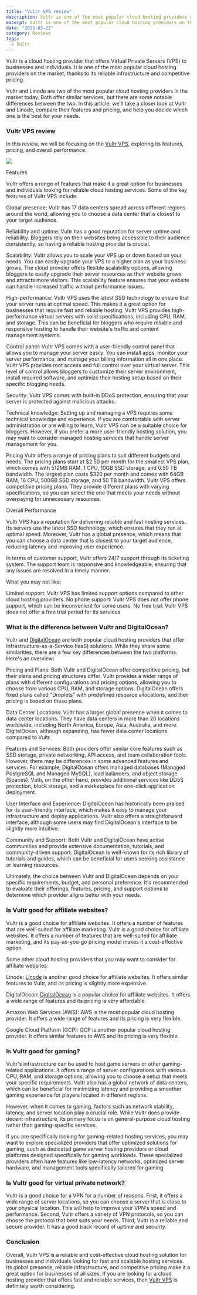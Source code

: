 ```yaml
---
title: "Vultr VPS review"
description: Vultr is one of the most popular cloud hosting providers on the market
excerpt: Vultr is one of the most popular cloud hosting providers on the market
date: "2023-03-22"
category: Reviews
tags:
  - Vultr
---
```


Vultr is a cloud hosting provider that offers Virtual Private Servers (VPS) to businesses and individuals. It is one of the most popular cloud hosting providers on the market, thanks to its reliable infrastructure and competitive pricing.

Vultr and Linode are two of the most popular cloud hosting providers in the market today. Both offer similar services, but there are some notable differences between the two. In this article, we'll take a closer look at Vultr and Linode, compare their features and pricing, and help you decide which one is the best for your needs.

### Vultr VPS review

In this review, we will be focusing on the [Vultr VPS](https://www.vultr.com/?ref=9398038), exploring its features, pricing, and overall performance.

[![](https://www.vultr.com/media/logo_onwhite.png)](https://www.vultr.com/?ref=9398038)

Features

Vultr offers a range of features that make it a great option for businesses and individuals looking for reliable cloud hosting services. Some of the key features of Vultr VPS include:

Global presence: Vultr has 17 data centers spread across different regions around the world, allowing you to choose a data center that is closest to your target audience.

Reliability and uptime: Vultr has a good reputation for server uptime and reliability. Bloggers rely on their websites being accessible to their audience consistently, so having a reliable hosting provider is crucial.

Scalability: Vultr allows you to scale your VPS up or down based on your needs. You can easily upgrade your VPS to a higher plan as your business grows. The cloud provdier offers flexible scalability options, allowing bloggers to easily upgrade their server resources as their website grows and attracts more visitors. This scalability feature ensures that your website can handle increased traffic without performance issues.

High-performance: Vultr VPS uses the latest SSD technology to ensure that your server runs at optimal speed. This makes it a great option for businesses that require fast and reliable hosting. Vultr VPS provides high-performance virtual servers with solid specifications, including CPU, RAM, and storage. This can be beneficial for bloggers who require reliable and responsive hosting to handle their website's traffic and content management systems.

Control panel: Vultr VPS comes with a user-friendly control panel that allows you to manage your server easily. You can install apps, monitor your server performance, and manage your billing information all in one place. Vultr VPS provides root access and full control over your virtual server. This level of control allows bloggers to customize their server environment, install required software, and optimize their hosting setup based on their specific blogging needs.

Security: Vultr VPS comes with built-in DDoS protection, ensuring that your server is protected against malicious attacks.

Technical knowledge: Setting up and managing a VPS requires some technical knowledge and experience. If you are comfortable with server administration or are willing to learn, Vultr VPS can be a suitable choice for bloggers. However, if you prefer a more user-friendly hosting solution, you may want to consider managed hosting services that handle server management for you.

Pricing
Vultr offers a range of pricing plans to suit different budgets and needs. The pricing plans start at $2.50 per month for the smallest VPS plan, which comes with 512MB RAM, 1 CPU, 10GB SSD storage, and 0.50 TB bandwidth. The largest plan costs $320 per month and comes with 64GB RAM, 16 CPU, 500GB SSD storage, and 50 TB bandwidth. Vultr VPS offers competitive pricing plans. They provide different plans with varying specifications, so you can select the one that meets your needs without overpaying for unnecessary resources.

Overall Performance

Vultr VPS has a reputation for delivering reliable and fast hosting services. Its servers use the latest SSD technology, which ensures that they run at optimal speed. Moreover, Vultr has a global presence, which means that you can choose a data center that is closest to your target audience, reducing latency and improving user experience.

In terms of customer support, Vultr offers 24/7 support through its ticketing system. The support team is responsive and knowledgeable, ensuring that any issues are resolved in a timely manner.

What you may not like: 

Limited support: Vultr VPS has limited support options compared to other cloud hosting providers.
No phone support: Vultr VPS does not offer phone support, which can be inconvenient for some users.
No free trial: Vultr VPS does not offer a free trial period for its services 


### What is the difference between Vultr and DigitalOcean?
 
Vultr and [DigitalOcean](https://kokitree.com/posts/digitalocean-review) are both popular cloud hosting providers that offer Infrastructure-as-a-Service (IaaS) solutions. While they share some similarities, there are a few key differences between the two platforms. Here's an overview:

Pricing and Plans: Both Vultr and DigitalOcean offer competitive pricing, but their plans and pricing structures differ. Vultr provides a wider range of plans with different configurations and pricing options, allowing you to choose from various CPU, RAM, and storage options. DigitalOcean offers fixed plans called "Droplets" with predefined resource allocations, and their pricing is based on these plans.

Data Center Locations: Vultr has a larger global presence when it comes to data center locations. They have data centers in more than 20 locations worldwide, including North America, Europe, Asia, Australia, and more. DigitalOcean, although expanding, has fewer data center locations compared to Vultr.

Features and Services: Both providers offer similar core features such as SSD storage, private networking, API access, and team collaboration tools. However, there may be differences in some advanced features and services. For example, DigitalOcean offers managed databases (Managed PostgreSQL and Managed MySQL), load balancers, and object storage (Spaces). Vultr, on the other hand, provides additional services like DDoS protection, block storage, and a marketplace for one-click application deployment.

User Interface and Experience: DigitalOcean has historically been praised for its user-friendly interface, which makes it easy to manage your infrastructure and deploy applications. Vultr also offers a straightforward interface, although some users may find DigitalOcean's interface to be slightly more intuitive.

Community and Support: Both Vultr and DigitalOcean have active communities and provide extensive documentation, tutorials, and community-driven support. DigitalOcean is well-known for its rich library of tutorials and guides, which can be beneficial for users seeking assistance or learning resources.

Ultimately, the choice between Vultr and DigitalOcean depends on your specific requirements, budget, and personal preference. It's recommended to evaluate their offerings, features, pricing, and support options to determine which provider aligns better with your needs.

### Is Vultr good for affiliate websites?

Vultr is a good choice for affiliate websites. It offers a number of features that are well-suited for affiliate marketing. Vultr is a good choice for affiliate websites. It offers a number of features that are well-suited for affiliate marketing, and its pay-as-you-go pricing model makes it a cost-effective option. 

Some other cloud hosting providers that you may want to consider for affiliate websites:

Linode: [Linode](https://kokitree.com/posts/linode-review) is another good choice for affiliate websites. It offers similar features to Vultr, and its pricing is slightly more expensive.

DigitalOcean: [DigitalOcean](https://kokitree.com/posts/digitalocean-review) is a popular choice for affiliate websites. It offers a wide range of features and its pricing is very affordable.

Amazon Web Services (AWS): AWS is the most popular cloud hosting provider. It offers a wide range of features and its pricing is very flexible.

Google Cloud Platform (GCP): GCP is another popular cloud hosting provider. It offers similar features to AWS and its pricing is very flexible.

### Is Vultr good for gaming?

Vultr's infrastructure can be used to host game servers or other gaming-related applications. It offers a range of server configurations with various CPU, RAM, and storage options, allowing you to choose a setup that meets your specific requirements. Vultr also has a global network of data centers, which can be beneficial for minimizing latency and providing a smoother gaming experience for players located in different regions.

However, when it comes to gaming, factors such as network stability, latency, and server location play a crucial role. While Vultr does provide decent infrastructure, its primary focus is on general-purpose cloud hosting rather than gaming-specific services.

If you are specifically looking for gaming-related hosting services, you may want to explore specialized providers that offer optimized solutions for gaming, such as dedicated game server hosting providers or cloud platforms designed specifically for gaming workloads. These specialized providers often have features like low-latency networks, optimized server hardware, and management tools specifically tailored for gaming.


### Is Vultr good for virtual private network?

Vultr is a good choice for a VPN for a number of reasons. First, it offers a wide range of server locations, so you can choose a server that is close to your physical location. This will help to improve your VPN's speed and performance. Second, Vultr offers a variety of VPN protocols, so you can choose the protocol that best suits your needs. Third, Vultr is a reliable and secure provider. It has a good track record of uptime and security.

### Conclusion

Overall, Vultr VPS is a reliable and cost-effective cloud hosting solution for businesses and individuals looking for fast and scalable hosting services. Its global presence, reliable infrastructure, and competitive pricing make it a great option for businesses of all sizes. If you are looking for a cloud hosting provider that offers fast and reliable services, then [Vultr VPS](https://www.vultr.com/?ref=9398038) is definitely worth considering.
